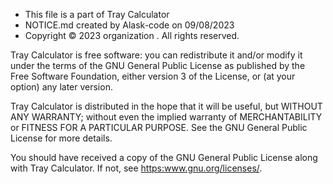    
   * This file is a part of Tray Calculator
   * NOTICE.md created by Alask-code on 09/08/2023
   * Copyright © 2023 organization . All rights reserved.
   
   Tray Calculator is free software: you can redistribute it and/or modify
   it under the terms of the GNU General Public License as published by
   the Free Software Foundation, either version 3 of the License, or
   (at your option) any later version.
   
   Tray Calculator is distributed in the hope that it will be useful,
   but WITHOUT ANY WARRANTY; without even the implied warranty of
   MERCHANTABILITY or FITNESS FOR A PARTICULAR PURPOSE.  See the
   GNU General Public License for more details.
   
   You should have received a copy of the GNU General Public License
   along with Tray Calculator.  If not, see <https:www.gnu.org/licenses/>.
   